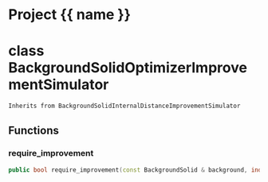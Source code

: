 <script setup>
import {useRoute} from 'vitepress'
const {path} = useRoute()
const tokens = path.split('/')
const words = tokens[2].split('-');
for (let i = 0; i < words.length; i++) {
    words[i] = words[i].charAt(0).toUpperCase() + words[i].slice(1);
    words[i] = words[i].replace('geode', 'Geode')
}
const name = words.join('-');
</script>
# Project {{ name }}

# class BackgroundSolidOptimizerImprovementSimulator


```cpp
Inherits from BackgroundSolidInternalDistanceImprovementSimulator
```



## Functions

### require_improvement

```cpp
public bool require_improvement(const BackgroundSolid & background, index_t tetrahedron_id)
```




